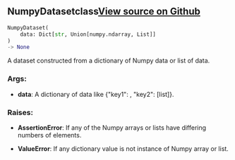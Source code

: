 ## NumpyDataset<span class="tag">class</span><a class="sourcelink" href=https://github.com/fastestimator/fastestimator/blob/r1.1/fastestimator/dataset/numpy_dataset.py/#L24-L46>View source on Github</a>
```python
NumpyDataset(
	data: Dict[str, Union[numpy.ndarray, List]]
)
-> None
```
A dataset constructed from a dictionary of Numpy data or list of data.


<h3>Args:</h3>


* **data**: A dictionary of data like {"key1": <numpy array>, "key2": [list]}.


<h3>Raises:</h3>


* **AssertionError**: If any of the Numpy arrays or lists have differing numbers of elements.

* **ValueError**: If any dictionary value is not instance of Numpy array or list.

